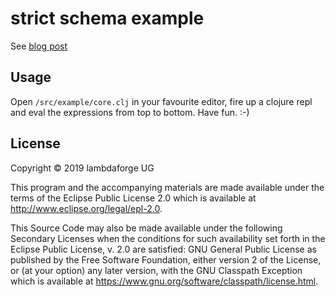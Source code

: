 # strict schema example

See [blog post](https://lambdaforge.io/articles)

## Usage

Open `/src/example/core.clj` in your favourite editor, fire up a clojure repl
and eval the expressions from top to bottom. Have fun. :-)

## License

Copyright © 2019 lambdaforge UG

This program and the accompanying materials are made available under the
terms of the Eclipse Public License 2.0 which is available at
http://www.eclipse.org/legal/epl-2.0.

This Source Code may also be made available under the following Secondary
Licenses when the conditions for such availability set forth in the Eclipse
Public License, v. 2.0 are satisfied: GNU General Public License as published by
the Free Software Foundation, either version 2 of the License, or (at your
option) any later version, with the GNU Classpath Exception which is available
at https://www.gnu.org/software/classpath/license.html.
